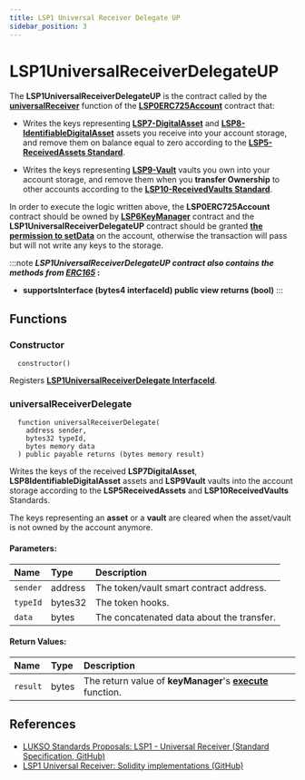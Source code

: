 ```yaml
---
title: LSP1 Universal Receiver Delegate UP
sidebar_position: 3
---
```


# LSP1UniversalReceiverDelegateUP

The **LSP1UniversalReceiverDelegateUP** is the contract called by the **[universalReceiver](./lsp0-erc725-account.md#universalreceiver)** function of the **[LSP0ERC725Account](./lsp0-erc725-account.md)** contract that:
- Writes the keys representing **[LSP7-DigitalAsset](./lsp7-digital-asset.md)** and **[LSP8-IdentifiableDigitalAsset](./lsp8-identifiable-digital-asset.md)** assets you receive into your account storage, and remove them on balance equal to zero according to the **[LSP5-ReceivedAssets Standard](https://github.com/lukso-network/LIPs/blob/main/LSPs/LSP-5-ReceivedAssets.md)**.  

- Writes the keys representing **[LSP9-Vault](./lsp9-vault.md)** vaults you own into your account storage, and remove them when you **transfer Ownership** to other accounts according to the **[LSP10-ReceivedVaults Standard](https://github.com/lukso-network/LIPs/blob/main/LSPs/LSP-5-ReceivedAssets.md)**.  

In order to execute the logic written above, the **LSP0ERC725Account** contract should be owned by **[LSP6KeyManager](./lsp6-key-manager.md)** contract and the **LSP1UniversalReceiverDelegateUP** contract should be granted **[the permission to setData](../universal-profile/04-lsp6-key-manager.md#-address-permissions)** on the account, otherwise the transaction will pass but will not write any keys to the storage.

:::note
**_LSP1UniversalReceiverDelegateUP contract also contains the methods from_ [_ERC165_](https://eips.ethereum.org/EIPS/eip-165) :**

- **supportsInterface (bytes4 interfaceId) public view  returns (bool)**
:::

## Functions

### Constructor

```solidity
  constructor()
```

Registers **[LSP1UniversalReceiverDelegate InterfaceId](./interface-ids.md)**.

### universalReceiverDelegate

```solidity
  function universalReceiverDelegate(
    address sender,
    bytes32 typeId,
    bytes memory data
  ) public payable returns (bytes memory result)
```

Writes the keys of the received **LSP7DigitalAsset**, **LSP8IdentifiableDigitalAsset** assets and **LSP9Vault** vaults into the account storage according to the **LSP5ReceivedAssets** and **LSP10ReceivedVaults** Standards. 

The keys representing an **asset** or a **vault** are cleared when the asset/vault is not owned by the account anymore.


#### Parameters:

| Name     | Type    | Description                                 |
| :------- | :------ | :------------------------------------------ |
| `sender` | address | The token/vault smart contract address.     |
| `typeId` | bytes32 | The token hooks.                            |
| `data`   | bytes   | The concatenated data about the transfer.   |

#### Return Values:

| Name     | Type  | Description                                                                                 |
| :------- | :---- | :------------------------------------------------------------------------------------------ |
| `result` | bytes | The return value of **keyManager**'s **[execute](./lsp6-key-manager.md#execute)** function. |

## References

- [LUKSO Standards Proposals: LSP1 - Universal Receiver (Standard Specification, GitHub)](https://github.com/lukso-network/LIPs/blob/main/LSPs/LSP-1-UniversalReceiver.md)
- [LSP1 Universal Receiver: Solidity implementations (GitHub)](https://github.com/lukso-network/lsp-universalprofile-smart-contracts/tree/develop/contracts/LSP1UniversalReceiver)
